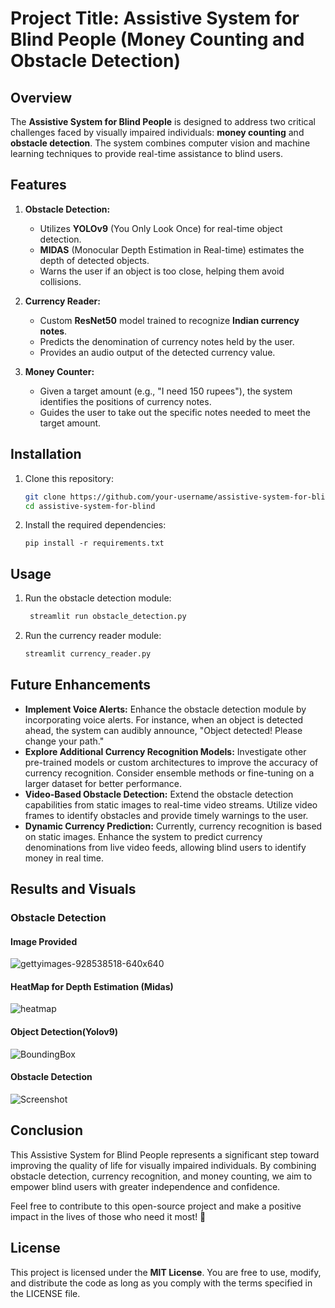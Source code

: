 # Project Title: Assistive System for Blind People (Money Counting and Obstacle Detection)

## Overview
The **Assistive System for Blind People** is designed to address two critical challenges faced by visually impaired individuals: **money counting** and **obstacle detection**. The system combines computer vision and machine learning techniques to provide real-time assistance to blind users.

## Features
1. **Obstacle Detection:**
   - Utilizes **YOLOv9** (You Only Look Once) for real-time object detection.
   - **MIDAS** (Monocular Depth Estimation in Real-time) estimates the depth of detected objects.
   - Warns the user if an object is too close, helping them avoid collisions.

2. **Currency Reader:**
   - Custom **ResNet50** model trained to recognize **Indian currency notes**.
   - Predicts the denomination of currency notes held by the user.
   - Provides an audio output of the detected currency value.

3. **Money Counter:**
   - Given a target amount (e.g., "I need 150 rupees"), the system identifies the positions of currency notes.
   - Guides the user to take out the specific notes needed to meet the target amount.

## Installation
1. Clone this repository:
   ```bash
   git clone https://github.com/your-username/assistive-system-for-blind.git
   cd assistive-system-for-blind
   ```
2. Install the required dependencies:
   ```
   pip install -r requirements.txt
   ```
## Usage
1. Run the obstacle detection module:
   ```bash
    streamlit run obstacle_detection.py
   ```
2. Run the currency reader module:
   ```bash
   streamlit currency_reader.py
   ```

## Future Enhancements
- **Implement Voice Alerts:** Enhance the obstacle detection module by incorporating voice alerts. For instance, when an object is detected ahead, the system can audibly announce, "Object detected! Please change your path."
- **Explore Additional Currency Recognition Models:** Investigate other pre-trained models or custom architectures to improve the accuracy of currency recognition. Consider ensemble methods or fine-tuning on a larger dataset for better performance.
- **Video-Based Obstacle Detection:** Extend the obstacle detection capabilities from static images to real-time video streams. Utilize video frames to identify obstacles and provide timely warnings to the user.
- **Dynamic Currency Prediction:** Currently, currency recognition is based on static images. Enhance the system to predict currency denominations from live video feeds, allowing blind users to identify money in real time.

## Results and Visuals


### Obstacle Detection
#### Image Provided
![gettyimages-928538518-640x640](https://github.com/Mochoye/assistive-system-for-blind/assets/95351969/6e1a7fa5-2443-458b-a8a0-674f5c471330)
#### HeatMap for Depth Estimation (Midas)
![heatmap](https://github.com/Mochoye/assistive-system-for-blind/assets/95351969/6cfcc9cc-44dd-4ba2-b783-4832a9dd9bd2)
#### Object Detection(Yolov9)
![BoundingBox](https://github.com/Mochoye/assistive-system-for-blind/assets/95351969/533061d6-3bb2-4383-b8a9-41321a8d556e)
#### Obstacle Detection
![Screenshot](https://github.com/Mochoye/assistive-system-for-blind/assets/95351969/9d212527-c879-43c1-8cf3-1ad924af55da)


## Conclusion

This Assistive System for Blind People represents a significant step toward improving the quality of life for visually impaired individuals. By combining obstacle detection, currency recognition, and money counting, we aim to empower blind users with greater independence and confidence.

Feel free to contribute to this open-source project and make a positive impact in the lives of those who need it most! 🌟


## License
This project is licensed under the **MIT License**. You are free to use, modify, and distribute the code as long as you comply with the terms specified in the LICENSE file.

##





